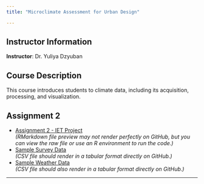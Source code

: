 ```yaml
---
title: "Microclimate Assessment for Urban Design"

---
```


## Instructor Information
**Instructor**: Dr. Yuliya Dzyuban

## Course Description
This course introduces students to climate data, including its acquisition, processing, and visualization.

## Assignment 2 

- [Assignment 2 - IET Project](Assignment_2/IET.rmd)  
  *(RMarkdown file preview may not render perfectly on GitHub, but you can view the raw file or use an R environment to run the code.)*
- [Sample Survey Data](Assignment_2/survey.csv)  
  *(CSV file should render in a tabular format directly on GitHub.)*
- [Sample Weather Data](Assignment_2/Wifi_Thermometer_export_202409061421.csv)  
  *(CSV file should also render in a tabular format directly on GitHub.)*

---


